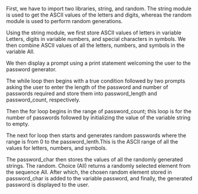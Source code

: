 First, we have to import two libraries, string, and random. The string module is used to get the ASCII values of the letters and digits, whereas the random module is used to perform random generations.

Using the string module, we first store ASCII values of letters in variable Letters, digits in variable numbers, and special characters in symbols. We then combine ASCII values of all the letters, numbers, and symbols in the variable All.

We then display a prompt using a print statement welcoming the user to the password generator.

The while loop then begins with a true condition followed by two prompts asking the user to enter the length of the password and number of passwords required and store them into password_length and password_count, respectively.

Then the for loop begins in the range of password_count; this loop is for the number of passwords followed by initializing the value of the variable string to empty.

The next for loop then starts and generates random passwords where the range is from 0 to the password_lenth.This is the ASCII range of all the values for letters, numbers, and symbols.

The password_char then stores the values of all the randomly generated strings. The random. Choice (All) returns a randomly selected element from the sequence All. After which, the chosen random element stored in password_char is added to the variable password, and finally, the generated password is displayed to the user. 
